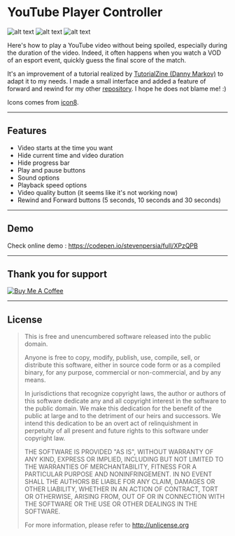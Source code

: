 # YouTube Player Controller
![alt text](https://forthebadge.com/images/badges/made-with-javascript.svg "Made with JavaScript")
![alt text](https://forthebadge.com/images/badges/60-percent-of-the-time-works-every-time.svg "60% of the time works every time")
![alt text](https://forthebadge.com/images/badges/built-with-swag.svg "Built with swag")

Here's how to play a YouTube video without being spoiled, especially during the duration of the video. Indeed, it often happens when you watch a VOD of an esport event, quickly guess the final score of the match.

It's an improvement of a tutorial realized by [TutorialZine (Danny Markov)](https://tutorialzine.com/2015/08/how-to-control-youtubes-video-player-with-javascript) to adapt it to my needs. I made a small interface and added a feature of forward and rewind for my other [repository](https://github.com/stevenpersia/Esport-VODs). I hope he does not blame me! :)

Icons comes from [icon8](https://icons8.com/).

---

## Features
- Video starts at the time you want
- Hide current time and video duration
- Hide progress bar
- Play and pause buttons
- Sound options
- Playback speed options
- Video quality button (it seems like it's not working now)
- Rewind and Forward buttons (5 seconds, 10 seconds and 30 seconds)

---

## Demo
Check online demo : https://codepen.io/stevenpersia/full/XPzQPB

---

## Thank you for support
<a href="https://www.buymeacoffee.com/stevenpersia" target="_blank"><img src="https://www.buymeacoffee.com/assets/img/custom_images/orange_img.png" alt="Buy Me A Coffee" style="height: auto !important;width: auto !important;" ></a>

---

## License

> This is free and unencumbered software released into the public domain.
>
> Anyone is free to copy, modify, publish, use, compile, sell, or
> distribute this software, either in source code form or as a compiled
> binary, for any purpose, commercial or non-commercial, and by any
> means.
>
> In jurisdictions that recognize copyright laws, the author or authors
> of this software dedicate any and all copyright interest in the
> software to the public domain. We make this dedication for the benefit
> of the public at large and to the detriment of our heirs and
> successors. We intend this dedication to be an overt act of
> relinquishment in perpetuity of all present and future rights to this
> software under copyright law.
>
> THE SOFTWARE IS PROVIDED "AS IS", WITHOUT WARRANTY OF ANY KIND,
> EXPRESS OR IMPLIED, INCLUDING BUT NOT LIMITED TO THE WARRANTIES OF
> MERCHANTABILITY, FITNESS FOR A PARTICULAR PURPOSE AND NONINFRINGEMENT.
> IN NO EVENT SHALL THE AUTHORS BE LIABLE FOR ANY CLAIM, DAMAGES OR
> OTHER LIABILITY, WHETHER IN AN ACTION OF CONTRACT, TORT OR OTHERWISE,
> ARISING FROM, OUT OF OR IN CONNECTION WITH THE SOFTWARE OR THE USE OR
> OTHER DEALINGS IN THE SOFTWARE.
>
> For more information, please refer to <http://unlicense.org>
